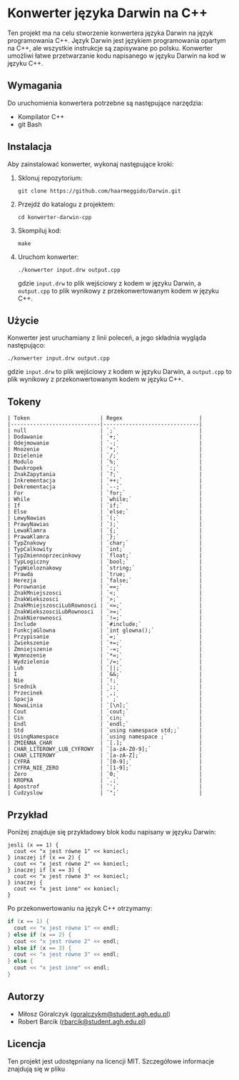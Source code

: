 

# Konwerter języka Darwin na C++

Ten projekt ma na celu stworzenie konwertera języka Darwin na język programowania C++. Język Darwin jest językiem programowania opartym na C++, ale wszystkie instrukcje są zapisywane po polsku. Konwerter umożliwi łatwe przetwarzanie kodu napisanego w języku Darwin na kod w języku C++.

## Wymagania

Do uruchomienia konwertera potrzebne są następujące narzędzia:

- Kompilator C++
- git Bash

## Instalacja

Aby zainstalować konwerter, wykonaj następujące kroki:

1. Sklonuj repozytorium:

   ```
   git clone https://github.com/haarmeggido/Darwin.git
   ```

2. Przejdź do katalogu z projektem:

   ```
   cd konwerter-darwin-cpp
   ```

3. Skompiluj kod:

   ```
   make
   ```

4. Uruchom konwerter:

   ```
   ./konwerter input.drw output.cpp
   ```

   gdzie `input.drw` to plik wejściowy z kodem w języku Darwin, a `output.cpp` to plik wynikowy z przekonwertowanym kodem w języku C++.

## Użycie

Konwerter jest uruchamiany z linii poleceń, a jego składnia wygląda następująco:

```
./konwerter input.drw output.cpp
```

gdzie `input.drw` to plik wejściowy z kodem w języku Darwin, a `output.cpp` to plik wynikowy z przekonwertowanym kodem w języku C++.

## Tokeny

```
| Token                      | Regex                        |
|----------------------------|------------------------------|
| null                       | `;`                          |
| Dodawanie                  | `+;`                         |
| Odejmowanie                | `-;`                         |
| Mnozenie                   | `*;`                         |
| Dzielenie                  | `/;`                         |
| Modulo                     | `%;`                         |
| Dwukropek                  | `:;`                         |
| ZnakZapytania              | `?;`                         |
| Inkrementacja              | `++;`                        |
| Dekrementacja              | `--;`                        |
| For                        | `for;`                       |
| While                      | `while;`                     |
| If                         | `if;`                        |
| Else                       | `else;`                      |
| LewyNawias                 | `(;`                         |
| PrawyNawias                | `);`                         |
| LewaKlamra                 | `{;`                         |
| PrawaKlamra                | `};`                         |
| TypZnakowy                 | `char;`                      |
| TypCalkowity               | `int;`                       |
| TypZmiennoprzecinkowy      | `float;`                     |
| TypLogiczny                | `bool;`                      |
| TypWieloznakowy            | `string;`                    |
| Prawda                     | `true;`                      |
| Herezja                    | `false;`                     |
| Porownanie                 | `==;`                        |
| ZnakMniejszosci            | `<;`                         |
| ZnakWiekszosci             | `>;`                         |
| ZnakMniejszosciLubRownosci | `<=;`                        |
| ZnakWiekszosciLubRownosci  | `>=;`                        |
| ZnakNierownosci            | `!=;`                        |
| Include                    | `#include;`                  |
| FunkcjaGlowna              | `int glowna();`              |
| Przypisanie                | `=;`                         |
| Zwiekszenie                | `+=;`                        |
| Zmniejszenie               | `-=;`                        |
| Wymnozenie                 | `*=;`                        |
| Wydzielenie                | `/=;`                        |
| Lub                        | `||;`                        |
| I                          | `&&;`                        |
| Nie                        | `!;`                         |
| Srednik                    | `;;`                         |
| Przecinek                  | `,;`                         |
| Spacja                     | ` ;`                         |
| NowaLinia                  | `[\n];`                      |
| Cout                       | `cout;`                      |
| Cin                        | `cin;`                       |
| Endl                       | `endl;`                      |
| Std                        | `using namespace std;;`      |
| UsingNamespace             | `using namespace ;`          |
| ZMIENNA_CHAR               | `[.];`                       |
| CHAR_LITEROWY_LUB_CYFROWY  | `[a-zA-Z0-9];`               |
| CHAR_LITEROWY              | `[a-zA-Z];`                  |
| CYFRA                      | `[0-9];`                     |
| CYFRA_NIE_ZERO             | `[1-9];`                     |
| Zero                       | `0;`                         |
| KROPKA                     | `.;`                         |
| Apostrof                   | `';`                         |
| Cudzyslow                  | `";`                         |
```

## Przykład

Poniżej znajduje się przykładowy blok kodu napisany w języku Darwin:

```
jesli (x == 1) {
  cout << "x jest równe 1" << koniecl;
} inaczej if (x == 2) {
  cout << "x jest równe 2" << koniecl;
} inaczej if (x == 3) {
  cout << "x jest równe 3" << koniecl;
} inaczej {
  cout << "x jest inne" << koniecl;
}
```

Po przekonwertowaniu na język C++ otrzymamy:

```cpp
if (x == 1) {
  cout << "x jest równe 1" << endl;
} else if (x == 2) {
  cout << "x jest równe 2" << endl;
} else if (x == 3) {
  cout << "x jest równe 3" << endl;
} else {
  cout << "x jest inne" << endl;
}
```

## Autorzy

- Miłosz Góralczyk (goralczykm@student.agh.edu.pl)
- Robert Barcik (rbarcik@student.agh.edu.pl)

## Licencja

Ten projekt jest udostępniany na licencji MIT. Szczegółowe informacje znajdują się w pliku
